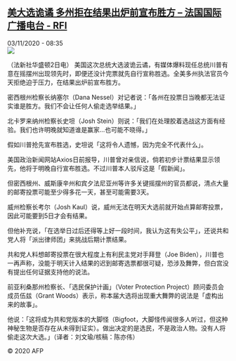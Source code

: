 <!--1604393709000-->
[美大选诡谲 多州拒在结果出炉前宣布胜方 – 法国国际广播电台 - RFI](http://www.rfi.fr//cn/contenu/20201103-%E7%BE%8E%E5%A4%A7%E9%80%89%E8%AF%A1%E8%B0%B2-%E5%A4%9A%E5%B7%9E%E6%8B%92%E5%9C%A8%E7%BB%93%E6%9E%9C%E5%87%BA%E7%82%89%E5%89%8D%E5%AE%A3%E5%B8%83%E8%83%9C%E6%96%B9)
------

<div>03/11/2020 - 08:35</div><img src="https://s.rfi.fr/media/display/ce5a372c-1daa-11eb-8e64-005056bf87d6/w:310/p:16x9/int0016b.201103153503.jpg"><div class="t-content__body u-clearfix"><p>（法新社华盛顿2日电）    美国这次总统大选波诡云谲，有媒体爆料现任总统川普有意在摇摆州出现领先时，即便还没计完票就先自行宣称胜选。全美多州执法官员今天拒绝迫于压力，在结果出炉前宣布胜方。</p><p>    密西根州检察长纳塞尔（Dana Nessel）对记者说：「各州在投票日当晚都无法证实谁是胜方。我们不会让任何人偷走选举结果。」</p><p>    北卡罗来纳州检察长史坦（Josh Stein）则说：「我们在处理胶着选战这方面有经验。我们也许明晚就知道谁是赢家…也可能不晓得。」</p><p>    假如川普抢先宣布胜选，史坦说「这将令人遗憾，因为完全不代表什么」。</p><p>    美国政治新闻网站Axios日前报导，川普曾对亲信说，倘若初步计票结果显示领先，他将于明晚自行宣布胜选。不过川普本人驳斥这是「假新闻」。</p><p>    但密西根州、威斯康辛州和宾夕法尼亚州等许多关键摇摆州的官员都说，清点大量的邮寄投票可能至少得多花一天，甚至可能需要3天。</p><p>    威州检察长考尔（Josh Kaul）说，威州无法在明天大选前就开始点算邮寄投票，因此可能要到5日才会有结果。</p><p>    但他补充说，「在选举日过后还得等上好一段时间，我认为这有失公平」，还说共和党人将「派出律师团」来挑战后期计票结果。</p><p>    共和党人料想邮寄投票在很大程度上有利民主党对手拜登（Joe Biden），川普也一再声称，没能于明天计入结果的迟到邮寄选票都很可疑，恐涉及舞弊，但白宫没有提出任何证据支持他的说法。</p><p>    前亚利桑那州检察长、「选民保护计画」（Voter Protection Project）顾问委员会成员伍兹（Grant Woods）表示，称本届大选将出现重大舞弊的说法是「虚构出来的故事」。</p><p>    他说：「这将成为共和党版本的大脚怪（Bigfoot，大脚怪传闻很多人听过，但这种神秘生物是否存在从未得到证实）。做出决定的是选民，不是政治人物。没有人将偷走这次大选。」（译者：刘文瑜/核稿：陈亦伟）</p><p class="t-copyright">© 2020 AFP</p>        </div>
